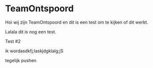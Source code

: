 # TeamOntspoord

Hoi wij zijn TeamOntspoord en dit is een test om te kijken of dit werkt.

Lalala dit is nog een test.

Test #2

ik wordasdkfj;laskjdgklalg;jS

tegelijk pushen

